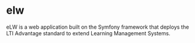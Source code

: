 # elw
eLW is a web application built on the Symfony framework that deploys the LTI Advantage standard
to extend Learning Management Systems.